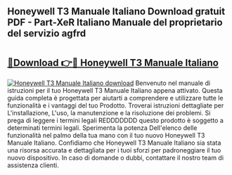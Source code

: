## Honeywell T3 Manuale Italiano Download gratuit PDF - Part-XeR Italiano Manuale del proprietario del servizio agfrd

# <h2><a href="http://dffxtj.blite.top/?on=Honeywell+T3+Manuale+Italiano">🔗Download 👉🔴 Honeywell T3 Manuale Italiano</a></h2>

[![Honeywell T3 Manuale Italiano download](https://i.imgur.com/lujVjoI.png)](http://dffxtj.blite.top/?on=Honeywell+T3+Manuale+Italiano)
Benvenuto nel manuale di istruzioni per il tuo Honeywell T3 Manuale Italiano appena attivato. Questa guida completa è progettata per aiutarti a comprendere e utilizzare tutte le funzionalità e i vantaggi del tuo Prodotto. Troverai istruzioni dettagliate per L'installazione, L'uso, la manutenzione e la risoluzione dei problemi. Si prega di leggere i termini legali REDDDDDDD questo prodotto è soggetto a determinati termini legali. Sperimenta la potenza Dell'elenco delle funzionalità nel palmo della tua mano con il tuo nuovo Honeywell T3 Manuale Italiano. Confidiamo che Honeywell T3 Manuale Italiano sia stata una risorsa accurata e dettagliata per i tuoi sforzi per padroneggiare il tuo nuovo dispositivo. In caso di domande o dubbi, contattare il nostro team di assistenza clienti.
